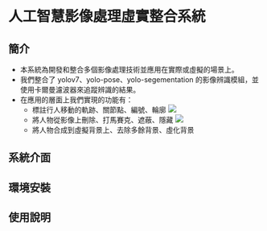 # 人工智慧影像處理虛實整合系統

## 簡介
* 本系統為開發和整合多個影像處理技術並應用在實際或虛擬的場景上。
* 我們整合了 yolov7、yolo-pose、yolo-segementation 的影像辨識模組，並使用卡爾曼濾波器來追蹤辨識的結果。
* 在應用的層面上我們實現的功能有：
    * 標註行人移動的軌跡、關節點、編號、輪廓
      ![](https://github.com/sheng1124/zlab/blob/main/demo/v0.gif)
    * 將人物從影像上刪除、打馬賽克、遮蔽、隱藏
      ![](https://github.com/sheng1124/zlab/blob/main/demo/g0.gif)
    * 將人物合成到虛擬背景上、去除多餘背景、虛化背景

   


## 系統介面

## 環境安裝

## 使用說明
